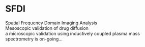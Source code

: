 # SFDI
Spatial Frequency Domain Imaging Analysis <br>
Mesoscopic validation of drug diffusion <br>
a microscopic validation using inductively coupled plasma mass spectrometry is on-going...
